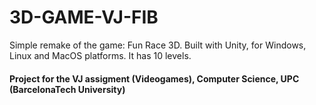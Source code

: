 # 3D-GAME-VJ-FIB

Simple remake of the game: Fun Race 3D. Built with Unity, for Windows, Linux and MacOS platforms. It has 10 levels. 

#### Project for the VJ assigment (Videogames), Computer Science, UPC (BarcelonaTech University) 
